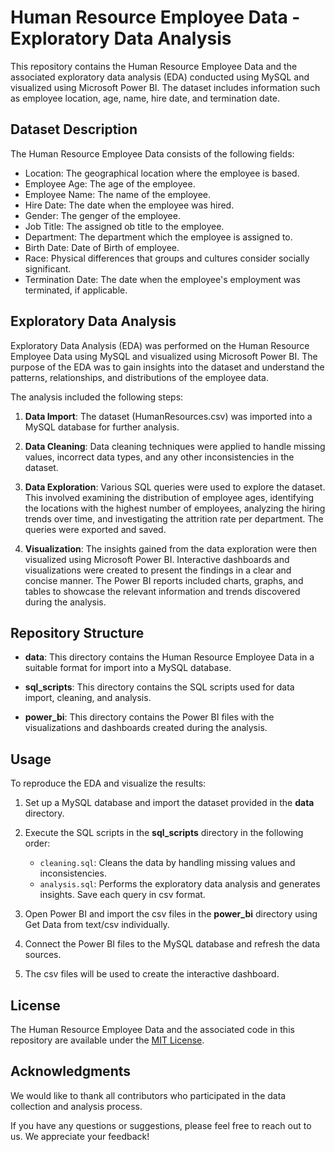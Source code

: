 # Human Resource Employee Data - Exploratory Data Analysis

This repository contains the Human Resource Employee Data and the associated exploratory data analysis (EDA) conducted using MySQL and visualized using Microsoft Power BI. The dataset includes information such as employee location, age, name, hire date, and termination date.

## Dataset Description

The Human Resource Employee Data consists of the following fields:

- Location: The geographical location where the employee is based.
- Employee Age: The age of the employee.
- Employee Name: The name of the employee.
- Hire Date: The date when the employee was hired.
- Gender: The genger of the employee.
- Job Title: The assigned ob title to the employee.
- Department: The department which the employee is assigned to.
- Birth Date: Date of Birth of employee.
- Race: Physical differences that groups and cultures consider socially significant. 
- Termination Date: The date when the employee's employment was terminated, if applicable.

## Exploratory Data Analysis

Exploratory Data Analysis (EDA) was performed on the Human Resource Employee Data using MySQL and visualized using Microsoft Power BI. The purpose of the EDA was to gain insights into the dataset and understand the patterns, relationships, and distributions of the employee data.

The analysis included the following steps:

1. **Data Import**: The dataset (HumanResources.csv) was imported into a MySQL database for further analysis.

2. **Data Cleaning**: Data cleaning techniques were applied to handle missing values, incorrect data types, and any other inconsistencies in the dataset.

3. **Data Exploration**: Various SQL queries were used to explore the dataset. This involved examining the distribution of employee ages, identifying the locations with the highest number of employees, analyzing the hiring trends over time, and investigating the attrition rate per department. The queries were exported and saved.

4. **Visualization**: The insights gained from the data exploration were then visualized using Microsoft Power BI. Interactive dashboards and visualizations were created to present the findings in a clear and concise manner. The Power BI reports included charts, graphs, and tables to showcase the relevant information and trends discovered during the analysis.

## Repository Structure

- **data**: This directory contains the Human Resource Employee Data in a suitable format for import into a MySQL database.

- **sql_scripts**: This directory contains the SQL scripts used for data import, cleaning, and analysis.

- **power_bi**: This directory contains the Power BI files with the visualizations and dashboards created during the analysis.

## Usage

To reproduce the EDA and visualize the results:

1. Set up a MySQL database and import the dataset provided in the **data** directory.

2. Execute the SQL scripts in the **sql_scripts** directory in the following order:
   - `cleaning.sql`: Cleans the data by handling missing values and inconsistencies.
   - `analysis.sql`: Performs the exploratory data analysis and generates insights.
  Save each query in csv format.

3. Open Power BI and import the csv files in the **power_bi** directory using Get Data from text/csv individually.

4. Connect the Power BI files to the MySQL database and refresh the data sources.

5. The csv files will be used to create the interactive dashboard.

## License

The Human Resource Employee Data and the associated code in this repository are available under the [MIT License](LICENSE).

## Acknowledgments

We would like to thank all contributors who participated in the data collection and analysis process.

If you have any questions or suggestions, please feel free to reach out to us. We appreciate your feedback!
